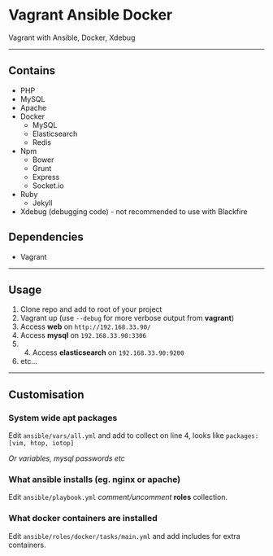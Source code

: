 # Vagrant Ansible Docker

Vagrant with Ansible, Docker, Xdebug

---

## Contains

* PHP
* MySQL
* Apache
* Docker
    * MySQL
    * Elasticsearch
    * Redis
* Npm
    * Bower
    * Grunt
    * Express
    * Socket.io
* Ruby
    * Jekyll
* Xdebug (debugging code) - not recommended to use with Blackfire

## Dependencies

* Vagrant

---

## Usage

1. Clone repo and add to root of your project
2. Vagrant up (use `--debug` for more verbose output from **vagrant**)
3. Access **web** on `http://192.168.33.90/`
4. Access **mysql** on `192.168.33.90:3306`
5. 4. Access **elasticsearch** on `192.168.33.90:9200`
6. etc...

---

## Customisation


### System wide **apt** packages

Edit `ansible/vars/all.yml` and add to collect on line 4, looks like `packages: [vim, htop, iotop]`

*Or variables, mysql passwords etc*

### What **ansible** installs (eg. nginx or apache)

Edit `ansible/playbook.yml` *comment/uncomment* **roles** collection.


### What **docker** containers are installed

Edit `ansible/roles/docker/tasks/main.yml` and add includes for extra containers.
